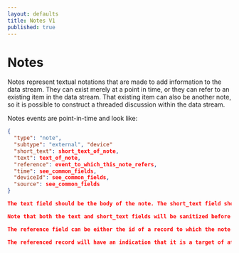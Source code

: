 ```yaml
---
layout: defaults
title: Notes V1
published: true
---
```

# Notes

Notes represent textual notations that are made to add information to the data stream. They can exist merely at a point in time, or they can refer to an existing item in the data stream. That existing item can also be another note, so it is possible to construct a threaded discussion within the data stream.

Notes events are point-in-time and look like:

~~~json
{
  "type": "note",
  "subtype": "external", "device"
  "short_text": short_text_of_note,
  "text": text_of_note,
  "reference": event_to_which_this_note_refers,
  "time": see_common_fields,
  "deviceId": see_common_fields,
  "source": see_common_fields
}

The text field should be the body of the note. The short_text field should be the summary text to be displayed when there's not room to show the whole body (for example, in a tooltip). If short_text is not included or is too long to fit, then short_text is ignored and the display will be generated by truncating the text field.

Note that both the text and short_text fields will be sanitized before display. We may someday permit certain kinds of markup (for emphasis, links, etc) but for now they are not allowed.

The reference field can be either the id of a record to which the note should be attached, or the ID value of a record as retrieved from the database. The reference can be any type of record, including another note. 

The referenced record will have an indication that it is a target of at least one note. This will be a field that is added to the record called has_note with a value of true. The existence of this flag indicates that a search for associated notes is appropriate. It could be used to show a note icon without incurring a search for the text of the note until the user demands it.